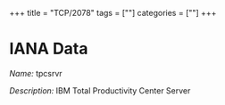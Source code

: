 +++
title = "TCP/2078"
tags = [""]
categories = [""]
+++

# IANA Data

_Name:_ tpcsrvr

_Description:_ IBM Total Productivity Center Server

